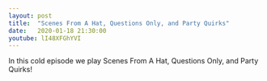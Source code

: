 ```yaml
---
layout: post
title:  "Scenes From A Hat, Questions Only, and Party Quirks"
date:   2020-01-18 21:30:00
youtube: lI48XFGhYVI
---
```


In this cold episode we play Scenes From A Hat, Questions Only, and Party Quirks!